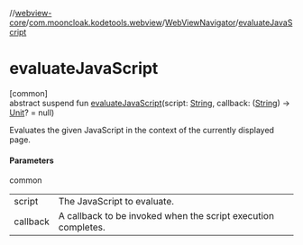 //[webview-core](../../../index.md)/[com.mooncloak.kodetools.webview](../index.md)/[WebViewNavigator](index.md)/[evaluateJavaScript](evaluate-java-script.md)

# evaluateJavaScript

[common]\
abstract suspend fun [evaluateJavaScript](evaluate-java-script.md)(script: [String](https://kotlinlang.org/api/latest/jvm/stdlib/kotlin/-string/index.html), callback: ([String](https://kotlinlang.org/api/latest/jvm/stdlib/kotlin/-string/index.html)) -&gt; [Unit](https://kotlinlang.org/api/latest/jvm/stdlib/kotlin/-unit/index.html)? = null)

Evaluates the given JavaScript in the context of the currently displayed page.

#### Parameters

common

| | |
|---|---|
| script | The JavaScript to evaluate. |
| callback | A callback to be invoked when the script execution completes. |
